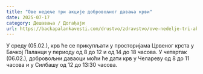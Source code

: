 ```yaml
---
title: "Ове недеље три акције добровољног давања крви"
date: 2025-07-17
category: Дешавања / Догађаји
url: https://backapalankavesti.com/drustvo/zdravstvo/ove-nedelje-tri-akcije-dobrovoljnog-davanja-krvi/
---
```


У среду (05.02.), крв ће се прикупљати у просторијама Црвеног крста у Бачкој Паланци у периоду од 8 до 12 и од 14 до 18 часова. У четвртак (06.02.), добровољни даваоци моћи ће дати крв у Челареву од 8 до 11 часова и у Силбашу од 12 до 13:30 часова.
